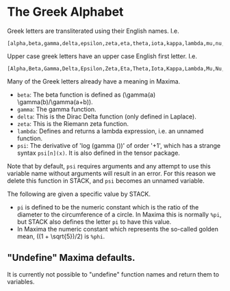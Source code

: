 # The Greek Alphabet

Greek letters are transliterated using their English names.  I.e.

    [alpha,beta,gamma,delta,epsilon,zeta,eta,theta,iota,kappa,lambda,mu,nu,xi,omicron,pi,rho,sigma,tau,upsilon,phi,chi,psi,omega]
    
Upper case greek letters have an upper case English first letter.  I.e.

    [Alpha,Beta,Gamma,Delta,Epsilon,Zeta,Eta,Theta,Iota,Kappa,Lambda,Mu,Nu,Xi,Omicron,Pi,Rho,Sigma,Tau,Upsilon,Phi,Chi,Psi,Omega]
    
Many of the Greek letters already have a meaning in Maxima.

* `beta`:  The beta function is defined as \(\gamma(a) \gamma(b)/\gamma(a+b)\).
* `gamma`:  The gamma function.
* `delta`: This is the Dirac Delta function (only defined in Laplace).
* `zeta`: This is the Riemann zeta function.
* `lambda`: Defines and returns a lambda expression, i.e. an unnamed function.
* `psi`: The derivative of 'log (gamma (<x>))' of order '<n>+1', which has a strange syntax `psi[n](x)`.  It is also defined in the tensor package.

Note that by default, `psi` requires arguments and any attempt to use this variable name without arguments will result in an error.  For this reason we delete this function in STACK, and `psi` becomes an unnamed variable.


The following are given a specific value by STACK.

* `pi` is defined to be the numeric constant which is the ratio of the diameter to the circumference of a circle.  In Maxima this is normally `%pi`, but STACK also defines the letter `pi` to have this value.
* In Maxima the numeric constant which represents the so-called golden mean, \((1 + \sqrt{5})/2\) is `%phi`.

## "Undefine" Maxima defaults.

It is currently not possible to "undefine" function names and return them to variables.


